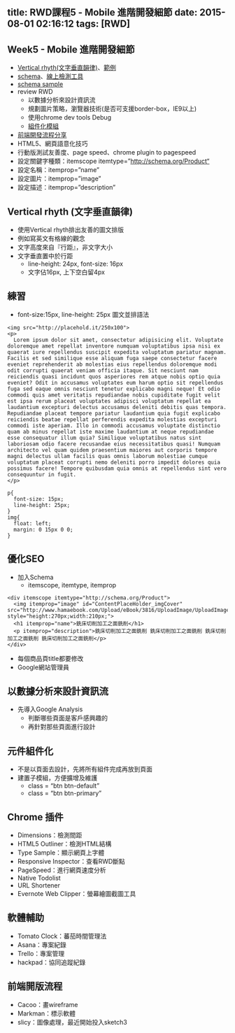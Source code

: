 title: RWD課程5 - Mobile 進階開發細節
date: 2015-08-01 02:16:12
tags: [RWD]
---

## Week5 - Mobile 進階開發細節
- [Vertical rhyth(文字垂直韻律)](http://www.slideshare.net/sfismy/vertical-rhythm)、[範例](http://codepen.io/liao/pen/pHyhg)
- [schema](https://schema.org)、[線上檢測工具](https://developers.google.com/structured-data/testing-tool/)
- [schema sample](http://codepen.io/liao/pen/waaamx?editors=101)
- review RWD
    - 以數據分析來設計資訊流
    - 規劃圖片策略，瀏覽器技術(是否可支援border-box，IE9以上)
    - 使用chrome dev tools Debug
    - [組件化模組](https://myerstone.hackpad.com/W-home-style-gec9DKCX8H3)
- [前端開發流程分享](https://docs.google.com/presentation/d/10h6iyl3o4TL_bZToHDC9If0wTz4MetZVLfXawXGkoBg/edit?pli=1#slide=id.p12)
- HTML5、網頁語意化技巧
- 行動版測試友善度、page speed、chrome plugin to pagespeed
- 設定關鍵字種類：itemscope itemtype=”http://schema.org/Product“
- 設定名稱：itemprop=”name”
- 設定圖片：itemprop=”image”
- 設定描述：itemprop=”description”

## Vertical rhyth (文字垂直韻律)
- 使用Vertical rhyth排出友善的圖文排版
- 例如寫英文有格線的觀念
- 文字高度來自『行距』，非文字大小
- 文字垂直置中於行距
    - line-height: 24px, font-size: 16px
    - 文字佔16px, 上下空白留4px

## 練習
- font-size:15px, line-height: 25px 圖文並排語法

```
<img src="http://placehold.it/250x100">
<p>
  Lorem ipsum dolor sit amet, consectetur adipisicing elit. Voluptate doloremque amet repellat inventore numquam voluptatibus ipsa nisi ex quaerat iure repellendus suscipit expedita voluptatum pariatur magnam. Facilis et sed similique esse aliquam fuga saepe consectetur facere eveniet reprehenderit ab molestias eius repellendus doloremque modi odit corrupti quaerat veniam officia itaque. Sit nesciunt nam reiciendis quasi incidunt quos asperiores rem atque nobis optio quia eveniet? Odit in accusamus voluptates eum harum optio sit repellendus fuga sed eaque omnis nesciunt tenetur explicabo magni neque! Et odio commodi quis amet veritatis repudiandae nobis cupiditate fugit velit est ipsa rerum placeat voluptates adipisci voluptatum repellat ea laudantium excepturi delectus accusamus deleniti debitis quas tempora. Repudiandae placeat tempore pariatur laudantium quia fugit explicabo reiciendis beatae repellat perferendis expedita molestias excepturi commodi iste aperiam. Illo in commodi accusamus voluptate distinctio quam ab minus repellat iste maxime laudantium at neque repudiandae esse consequatur illum quia? Similique voluptatibus natus sint laboriosam odio facere recusandae eius necessitatibus quasi! Numquam architecto vel quam quidem praesentium maiores aut corporis tempore magni delectus ullam facilis quas omnis laborum molestiae cumque voluptatum placeat corrupti nemo deleniti porro impedit dolores quia possimus facere! Tempore quibusdam quia omnis at repellendus sint vero consequuntur in fugit.
</p>
```

```
p{
  font-size: 15px;
  line-height: 25px;
}
img{
  float: left;
  margin: 0 15px 0 0;
}
```

## 優化SEO
- 加入Schema
    - itemscope, itemtype, itemprop

```
<div itemscope itemtype="http://schema.org/Product">
  <img itemprop="image" id="ContentPlaceHolder_imgCover" src="http://www.hamaebook.com/Upload/eBook/3816/UploadImage/UploadImage.jpg" style="height:270px;width:210px;">
  <h1 itemprop="name">銑床切削加工之面銑削</h1>
  <p itemprop="description">銑床切削加工之面銑削 銑床切削加工之面銑削 銑床切削加工之面銑削 銑床切削加工之面銑削</p>
</div>
```

- 每個商品頁title都要修改
- Google網站管理員

## 以數據分析來設計資訊流
- 先導入Google Analysis
    - 判斷哪些頁面是客戶感興趣的
    - 再針對那些頁面進行設計

## 元件組件化    
- 不是以頁面去設計，先將所有組件完成再放到頁面
- 建置子模組，方便擴增及維護
    - class = “btn btn-default”
    - class = “btn btn-primary”

## Chrome 插件
- Dimensions：檢測間距
- HTML5 Outliner：檢測HTML結構
- Type Sample：顯示網頁上字體
- Responsive Inspector：查看RWD斷點
- PageSpeed：進行網頁速度分析
- Native Todolist
- URL Shortener
- Evernote Web Clipper：螢幕繪圖截圖工具

## 軟體輔助
- Tomato Clock：蕃茄時間管理法
- Asana：專案紀錄
- Trello：專案管理
- hackpad：協同追蹤紀錄

## 前端開版流程
- Cacoo：畫wireframe
- Markman：標示軟體
- slicy：圖像處理，最近開始投入sketch3
